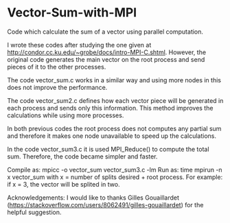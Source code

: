# Vector-Sum-with-MPI
Code which calculate the sum of a vector using parallel computation.

I wrote these codes after studying the one given at http://condor.cc.ku.edu/~grobe/docs/intro-MPI-C.shtml. However, the original code generates the main vector on the root process and send pieces of it to the other processes. 

The code vector_sum.c works in a similar way and using more nodes in this does not improve the performance. 

The code vector_sum2.c defines how each vector piece will be generated in each process and sends only this information. This method improves the calculations while using more processes.

In both previous codes the root process does not computes any partial sum and therefore it makes one node unavailable to speed up the calculations.

In the code vector_sum3.c it is used MPI_Reduce() to compute the total sum. Therefore, the code became simpler and faster.

Compile as: mpicc -o vector_sum vector_sum3.c -lm
Run as: time mpirun -n x vector_sum
with x = number of splits desired + root process. For example: if x = 3, the vector will be splited in two.

Acknowledgements: I would like to thanks Gilles Gouaillardet (https://stackoverflow.com/users/8062491/gilles-gouaillardet) for the helpful suggestion.
